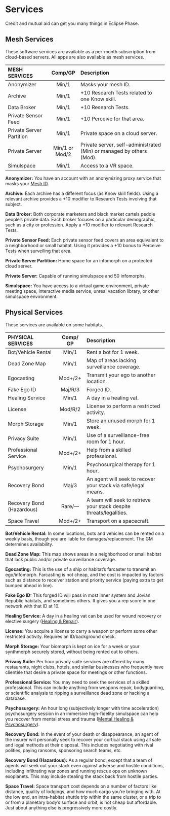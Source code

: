 # Services

Credit and mutual aid can get you many things in Eclipse Phase.

## Mesh Services

These software services are available as a per-month subscription from cloud-based servers. All apps are also available as mesh services.

<sort>

| MESH SERVICES            |  Comp/<wbr>GP  | Description                                                          |
| :----------------------- | :------------: | :------------------------------------------------------------------- |
| Anonymizer               |     Min/1      | Masks your mesh ID.                                                  |
| Archive                  |     Min/1      | +10 Research Tests related to one Know skill.                        |
| Data Broker              |     Min/1      | +10 Research Tests.                                                  |
| Private Sensor Feed      |     Min/1      | +10 Perceive for that area.                                          |
| Private Server Partition |     Min/1      | Private space on a cloud server.                                     |
| Private Server           | Min/1 or Mod/2 | Private server, self-administrated (Min) or managed by others (Mod). |
| Simulspace               |     Min/1      | Access to a VR space.                                                |

<sort>

**Anonymizer:** You have an account with an anonymizing proxy service that masks your [Mesh ID](../13/05-authentication-and-encryption.md#mesh-id).

**Archive:** Each archive has a different focus (as Know skill fields). Using a relevant archive provides a +10 modifier to Research Tests involving that subject.

**Data Broker:** Both corporate marketers and black market cartels peddle people’s private data. Each broker focuses on a particular demographic, such as a city or profession. Apply a +10 modifier to relevant Research Tests.

**Private Sensor Feed:** Each private sensor feed covers an area equivalent to a neighborhood or small habitat. Using it provides a +10 bonus to Perceive Tests when surveiling that area.

**Private Server Partition:** Home space for an infomorph on a protected cloud server.

**Private Server:** Capable of running simulspace and 50 infomorphs.

**Simulspace:** You have access to a virtual game environment, private meeting space, interactive media service, unreal vacation library, or other simulspace environment.

</sort>

## Physical Services

These services are available on some habitats.

<sort>

| PHYSICAL SERVICES         | Comp/<wbr>GP | Description                                                         |
| :------------------------ | :----------: | :------------------------------------------------------------------ |
| Bot/Vehicle Rental        |    Min/1     | Rent a bot for 1 week.                                              |
| Dead Zone Map             |    Min/1     | Map of areas lacking surveillance coverage.                         |
| Egocasting                |   Mod+/2+    | Transmit your ego to another location.                              |
| Fake Ego ID               |   Maj/R/3    | Forged ID.                                                          |
| Healing Service           |    Min/1     | A day in a healing vat.                                             |
| License                   |   Mod/R/2    | License to perform a restricted activity.                           |
| Morph Storage             |    Min/1     | Store an unused morph for 1 week.                                   |
| Privacy Suite             |    Min/1     | Use of a surveillance-free room for 1 hour.                         |
| Professional Service      |   Mod+/2+    | Help from a skilled professional.                                   |
| Psychosurgery             |    Min/1     | Psychosurgical therapy for 1 hour.                                  |
| Recovery Bond             |    Maj/3     | An agent will seek to recover your stack via safe/legal means.      |
| Recovery Bond (Hazardous) |    Rare/—    | A team will seek to retrieve your stack despite threats/legalities. |
| Space Travel              |   Mod+/2+    | Transport on a spacecraft.                                          |

<sort>

**Bot/Vehicle Rental:** In some locations, bots and vehicles can be rented on a weekly basis, though you are liable for damages/replacement. The GM determines availability.

**Dead Zone Map:** This map shows areas in a neighborhood or small habitat that lack public and/or private surveillance coverage.

**Egocasting:** This is the use of a ship or habitat’s farcaster to transmit an ego/infomorph. Farcasting is not cheap, and the cost is impacted by factors such as distance to receiver station and priority service (paying extra to get bumped ahead in line).

**Fake Ego ID:** This forged ID will pass in most inner system and Jovian Republic habitats, and sometimes others. It gives you a rep score in one network with that ID at 10.

**Healing Service:** A day in a healing vat can be used for wound recovery or elective surgery ([Healing & Repair](../12/17-healing-and-repair.md)).

**License:** You acquire a license to carry a weapon or perform some other restricted activity. Requires an ID/background check.

**Morph Storage:** Your biomorph is kept on ice for a week or your synthmorph securely stored, without being rented out to others.

**Privacy Suite:** Per hour privacy suite services are offered by many restaurants, night clubs, hotels, and similar businesses who frequently have clientèle that desire a private space for meetings or other functions.

**Professional Service:** You may need to seek the services of a skilled professional. This can include anything from weapons repair, bodyguarding, or scientific analysis to ripping a surveillance dead zone or hacking a database.

**Psychosurgery:** An hour long (subjectively longer with time acceleration) psychosurgery session in an immersive high-fidelity simulspace can help you recover from mental stress and trauma ([Mental Healing & Psychosurgery](../12/19-mental-healing-and-psychosurgery.md)).

**Recovery Bond:** In the event of your death or disappearance, an agent of the insurer will personally seek to recover your cortical stack using all safe and legal methods at their disposal. This includes negotiating with rival polities, paying ransoms, sponsoring search teams, etc.

**Recovery Bond (Hazardous):** As a regular bond, except that a team of agents will seek out your stack even against adverse and hostile conditions, including infiltrating war zones and running rescue ops on unknown exoplanets. This may include stealing the stack back from hostile parties.

**Space Travel:** Space transport cost depends on a number of factors like distance, quality of lodgings, and how much cargo you’re bringing with. At the low end, an intra-habitat shuttle trip within the same cluster, or a trip to or from a planetary body’s surface and orbit, is not cheap but affordable. Just about anything else is progressively more costly.

</sort>

